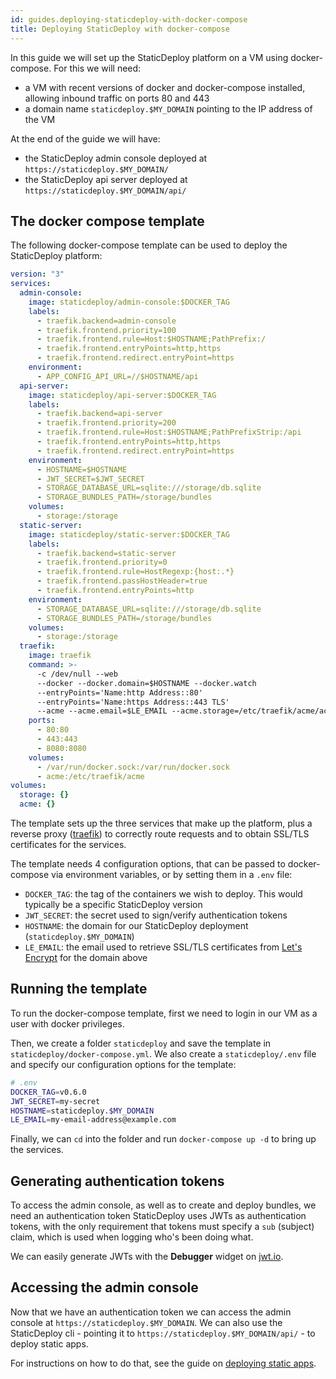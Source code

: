 ```yaml
---
id: guides.deploying-staticdeploy-with-docker-compose
title: Deploying StaticDeploy with docker-compose
---
```


In this guide we will set up the StaticDeploy platform on a VM using
docker-compose. For this we will need:

- a VM with recent versions of docker and docker-compose installed, allowing
  inbound traffic on ports 80 and 443
- a domain name `staticdeploy.$MY_DOMAIN` pointing to the IP address of the VM

At the end of the guide we will have:

- the StaticDeploy admin console deployed at `https://staticdeploy.$MY_DOMAIN/`
- the StaticDeploy api server deployed at `https://staticdeploy.$MY_DOMAIN/api/`

## The docker compose template

The following docker-compose template can be used to deploy the StaticDeploy
platform:

```yml
version: "3"
services:
  admin-console:
    image: staticdeploy/admin-console:$DOCKER_TAG
    labels:
      - traefik.backend=admin-console
      - traefik.frontend.priority=100
      - traefik.frontend.rule=Host:$HOSTNAME;PathPrefix:/
      - traefik.frontend.entryPoints=http,https
      - traefik.frontend.redirect.entryPoint=https
    environment:
      - APP_CONFIG_API_URL=//$HOSTNAME/api
  api-server:
    image: staticdeploy/api-server:$DOCKER_TAG
    labels:
      - traefik.backend=api-server
      - traefik.frontend.priority=200
      - traefik.frontend.rule=Host:$HOSTNAME;PathPrefixStrip:/api
      - traefik.frontend.entryPoints=http,https
      - traefik.frontend.redirect.entryPoint=https
    environment:
      - HOSTNAME=$HOSTNAME
      - JWT_SECRET=$JWT_SECRET
      - STORAGE_DATABASE_URL=sqlite:///storage/db.sqlite
      - STORAGE_BUNDLES_PATH=/storage/bundles
    volumes:
      - storage:/storage
  static-server:
    image: staticdeploy/static-server:$DOCKER_TAG
    labels:
      - traefik.backend=static-server
      - traefik.frontend.priority=0
      - traefik.frontend.rule=HostRegexp:{host:.*}
      - traefik.frontend.passHostHeader=true
      - traefik.frontend.entryPoints=http
    environment:
      - STORAGE_DATABASE_URL=sqlite:///storage/db.sqlite
      - STORAGE_BUNDLES_PATH=/storage/bundles
    volumes:
      - storage:/storage
  traefik:
    image: traefik
    command: >-
      -c /dev/null --web
      --docker --docker.domain=$HOSTNAME --docker.watch
      --entryPoints='Name:http Address::80'
      --entryPoints='Name:https Address::443 TLS'
      --acme --acme.email=$LE_EMAIL --acme.storage=/etc/traefik/acme/acme.json --acme.httpChallenge.entryPoint=http --acme.entryPoint=https --acme.OnHostRule=true
    ports:
      - 80:80
      - 443:443
      - 8080:8080
    volumes:
      - /var/run/docker.sock:/var/run/docker.sock
      - acme:/etc/traefik/acme
volumes:
  storage: {}
  acme: {}
```

The template sets up the three services that make up the platform, plus a
reverse proxy ([traefik](https://traefik.io/)) to correctly route requests and
to obtain SSL/TLS certificates for the services.

The template needs 4 configuration options, that can be passed to docker-compose
via environment variables, or by setting them in a `.env` file:

- `DOCKER_TAG`: the tag of the containers we wish to deploy. This would
  typically be a specific StaticDeploy version
- `JWT_SECRET`: the secret used to sign/verify authentication tokens
- `HOSTNAME`: the domain for our StaticDeploy deployment
  (`staticdeploy.$MY_DOMAIN`)
- `LE_EMAIL`: the email used to retrieve SSL/TLS certificates from
  [Let's Encrypt](https://letsencrypt.org/) for the domain above

## Running the template

To run the docker-compose template, first we need to login in our VM as a user
with docker privileges.

Then, we create a folder `staticdeploy` and save the template in
`staticdeploy/docker-compose.yml`. We also create a `staticdeploy/.env` file and
specify our configuration options for the template:

```sh
# .env
DOCKER_TAG=v0.6.0
JWT_SECRET=my-secret
HOSTNAME=staticdeploy.$MY_DOMAIN
LE_EMAIL=my-email-address@example.com
```

Finally, we can `cd` into the folder and run `docker-compose up -d` to bring up
the services.

## Generating authentication tokens

To access the admin console, as well as to create and deploy bundles, we need an
authentication token StaticDeploy uses JWTs as authentication tokens, with the
only requirement that tokens must specify a `sub` (subject) claim, which is used
when logging who's been doing what.

We can easily generate JWTs with the **Debugger** widget on
[jwt.io](https://jwt.io).

## Accessing the admin console

Now that we have an authentication token we can access the admin console at
`https://staticdeploy.$MY_DOMAIN`. We can also use the StaticDeploy cli -
pointing it to `https://staticdeploy.$MY_DOMAIN/api/` - to deploy static apps.

For instructions on how to do that, see the guide on
[deploying static apps](/docs/guides.deploying-static-apps.html).
